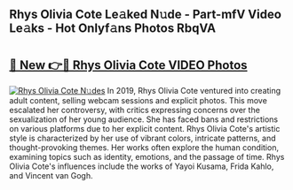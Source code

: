 ## Rhys Olivia Cote Le𝚊ked N𝚞de - Part-mfV Video Le𝚊ks - Hot Onlyf𝚊ns Photos RbqVA

# <h2><a href="http://ac41246.deff.icu/?id=Rhys+Olivia+Cote">🔗 New 👉🔴 Rhys Olivia Cote VIDEO Photos</a></h2>

[![Rhys Olivia Cote N𝚞des](https://i.imgur.com/rIISA9y.gif)](http://ac41246.deff.icu/?id=Rhys+Olivia+Cote)
In 2019, Rhys Olivia Cote ventured into creating adult content, selling webcam sessions and explicit photos. This move escalated her controversy, with critics expressing concerns over the sexualization of her young audience. She has faced bans and restrictions on various platforms due to her explicit content. Rhys Olivia Cote's artistic style is characterized by her use of vibrant colors, intricate patterns, and thought-provoking themes. Her works often explore the human condition, examining topics such as identity, emotions, and the passage of time. Rhys Olivia Cote's influences include the works of Yayoi Kusama, Frida Kahlo, and Vincent van Gogh.
